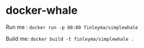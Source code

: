 # docker-whale

Run me : `docker run -p 80:80 finleyma/simplewhale`

Build me: `docker build -t finleyma/simplewhale .`
